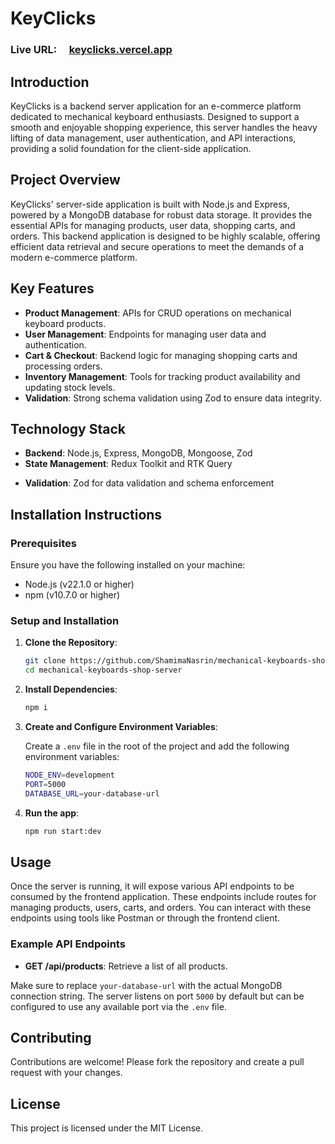 # KeyClicks

### Live URL: &nbsp; &nbsp; [keyclicks.vercel.app](https://mechanical-keyboards-server.vercel.app)

## Introduction

KeyClicks is a backend server application for an e-commerce platform dedicated to mechanical keyboard enthusiasts. Designed to support a smooth and enjoyable shopping experience, this server handles the heavy lifting of data management, user authentication, and API interactions, providing a solid foundation for the client-side application.

## Project Overview

KeyClicks' server-side application is built with Node.js and Express, powered by a MongoDB database for robust data storage. It provides the essential APIs for managing products, user data, shopping carts, and orders. This backend application is designed to be highly scalable, offering efficient data retrieval and secure operations to meet the demands of a modern e-commerce platform.

## Key Features

- **Product Management**: APIs for CRUD operations on mechanical keyboard products.
- **User Management**: Endpoints for managing user data and authentication.
- **Cart & Checkout**: Backend logic for managing shopping carts and processing orders.
- **Inventory Management**: Tools for tracking product availability and updating stock levels.
- **Validation**: Strong schema validation using Zod to ensure data integrity.

## Technology Stack

- **Backend**: Node.js, Express, MongoDB, Mongoose, Zod
- **State Management**: Redux Toolkit and RTK Query
<!-- - **Authentication**: JWT-based authentication -->
- **Validation**: Zod for data validation and schema enforcement

## Installation Instructions

### Prerequisites

Ensure you have the following installed on your machine:

- Node.js (v22.1.0 or higher)
- npm (v10.7.0 or higher)

### Setup and Installation

1. **Clone the Repository**:

   ```bash
   git clone https://github.com/ShamimaNasrin/mechanical-keyboards-shop-server.git
   cd mechanical-keyboards-shop-server
   ```

2. **Install Dependencies**:

   ```bash
   npm i
   ```

3. **Create and Configure Environment Variables**:

   Create a `.env` file in the root of the project and add the following environment variables:

   ```bash
   NODE_ENV=development
   PORT=5000
   DATABASE_URL=your-database-url
   ```

4. **Run the app**:

   ```bash
   npm run start:dev
   ```

## Usage

Once the server is running, it will expose various API endpoints to be consumed by the frontend application. These endpoints include routes for managing products, users, carts, and orders. You can interact with these endpoints using tools like Postman or through the frontend client.

### Example API Endpoints

- **GET /api/products**: Retrieve a list of all products.

Make sure to replace `your-database-url` with the actual MongoDB connection string. The server listens on port `5000` by default but can be configured to use any available port via the `.env` file.

## Contributing

Contributions are welcome! Please fork the repository and create a pull request with your changes.

## License

This project is licensed under the MIT License.
